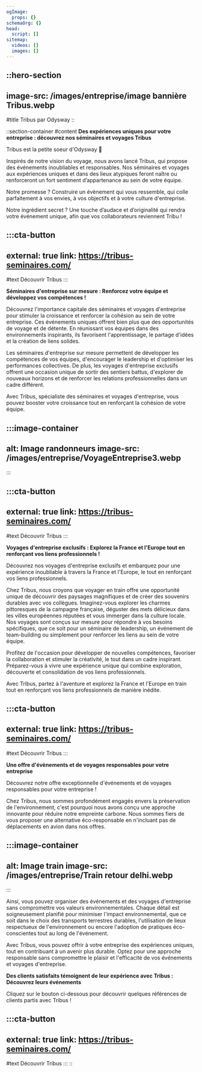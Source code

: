```yaml
---
ogImage:
  props: {}
schemaOrg: {}
head:
  script: []
sitemap:
  videos: []
  images: []
---
```


::hero-section
---
image-src: /images/entreprise/image bannière Tribus.webp
---
#title
Tribus par Odysway
::

::section-container
#content
**Des expériences uniques pour votre entreprise : découvrez nos séminaires et voyages Tribus**

Tribus est la petite soeur d'Odysway 🌱

Inspirés de notre vision du voyage, nous avons lancé Tribus, qui propose des événements inoubliables et responsables. Nos séminaires et voyages aux expériences uniques et dans des lieux atypiques feront naître ou renforceront un fort sentiment d’appartenance au sein de votre équipe.

Notre promesse ? Construire un évènement qui vous ressemble, qui colle parfaitement à vos envies, à vos objectifs et à votre culture d'entreprise.

Notre ingrédient secret ? Une touche d’audace et d’originalité qui rendra votre événement unique, afin que vos collaborateurs reviennent Tribu !

  :::cta-button
  ---
  external: true
  link: https://tribus-seminaires.com/
  ---
  #text
  Découvrir Tribus
  :::

**Séminaires d'entreprise sur mesure : Renforcez votre équipe et développez vos compétences !**

Découvrez l'importance capitale des séminaires et voyages d'entreprise pour stimuler la croissance et renforcer la cohésion au sein de votre entreprise. Ces événements uniques offrent bien plus que des opportunités de voyage et de détente. En réunissant vos équipes dans des environnements inspirants, ils favorisent l'apprentissage, le partage d'idées et la création de liens solides.

Les séminaires d'entreprise sur mesure permettent de développer les compétences de vos équipes, d'encourager le leadership et d'optimiser les performances collectives. De plus, les voyages d'entreprise exclusifs offrent une occasion unique de sortir des sentiers battus, d'explorer de nouveaux horizons et de renforcer les relations professionnelles dans un cadre différent.

Avec Tribus, spécialiste des séminaires et voyages d'entreprise, vous pouvez booster votre croissance tout en renforçant la cohésion de votre équipe.

  :::image-container
  ---
  alt: Image randonneurs
  image-src: /images/entreprise/VoyageEntreprise3.webp
  ---
  :::

  :::cta-button
  ---
  external: true
  link: https://tribus-seminaires.com/
  ---
  #text
  Découvrir Tribus
  :::

**Voyages d'entreprise exclusifs : Explorez la France et l'Europe tout en renforçant vos liens professionnels !**

Découvrez nos voyages d'entreprise exclusifs et embarquez pour une expérience inoubliable à travers la France et l'Europe, le tout en renforçant vos liens professionnels.

Chez Tribus, nous croyons que voyager en train offre une opportunité unique de découvrir des paysages magnifiques et de créer des souvenirs durables avec vos collègues. Imaginez-vous explorer les charmes pittoresques de la campagne française, déguster des mets délicieux dans les villes européennes réputées et vous immerger dans la culture locale. Nos voyages sont conçus sur mesure pour répondre à vos besoins spécifiques, que ce soit pour un séminaire de leadership, un événement de team-building ou simplement pour renforcer les liens au sein de votre équipe.

Profitez de l'occasion pour développer de nouvelles compétences, favoriser la collaboration et stimuler la créativité, le tout dans un cadre inspirant. Préparez-vous à vivre une expérience unique qui combine exploration, découverte et consolidation de vos liens professionnels.

Avec Tribus, partez à l'aventure et explorez la France et l'Europe en train tout en renforçant vos liens professionnels de manière inédite.

  :::cta-button
  ---
  external: true
  link: https://tribus-seminaires.com/
  ---
  #text
  Découvrir Tribus
  :::

**Une offre d'évènements et de voyages responsables pour votre entreprise**

Découvrez notre offre exceptionnelle d'événements et de voyages responsables pour votre entreprise !

Chez Tribus, nous sommes profondément engagés envers la préservation de l'environnement, c'est pourquoi nous avons conçu une approche innovante pour réduire notre empreinte carbone. Nous sommes fiers de vous proposer une alternative éco-responsable en n'incluant pas de déplacements en avion dans nos offres.

  :::image-container
  ---
  alt: Image train
  image-src: /images/entreprise/Train retour delhi.webp
  ---
  :::

Ainsi, vous pouvez organiser des événements et des voyages d'entreprise sans compromettre vos valeurs environnementales. Chaque détail est soigneusement planifié pour minimiser l'impact environnemental, que ce soit dans le choix des transports terrestres durables, l'utilisation de lieux respectueux de l'environnement ou encore l'adoption de pratiques éco-conscientes tout au long de l'événement.

Avec Tribus, vous pouvez offrir à votre entreprise des expériences uniques, tout en contribuant à un avenir plus durable. Optez pour une approche responsable sans compromettre le plaisir et l'efficacité de vos événements et voyages d'entreprise.

**Des clients satisfaits témoignent de leur expérience avec Tribus : Découvrez leurs événements**

Cliquez sur le bouton ci-dessous pour découvrir quelques références de clients partis avec Tribus !

  :::cta-button
  ---
  external: true
  link: https://tribus-seminaires.com/
  ---
  #text
  Découvrir Tribus
  :::
::
